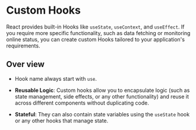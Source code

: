 # Custom Hooks

React provides built-in Hooks like `useState`, `useContext`, and `useEffect`. If you require more specific functionality, such as data fetching or monitoring online status, you can create custom Hooks tailored to your application's requirements.

## Over view

- Hook name always start with `use`.

- **Reusable Logic**: Custom hooks allow you to encapsulate logic (such as state management, side effects, or any other functionality) and reuse it across different components without duplicating code.

- **Stateful**: They can also contain state variables using the `useState` hook or any other hooks that manage state.
